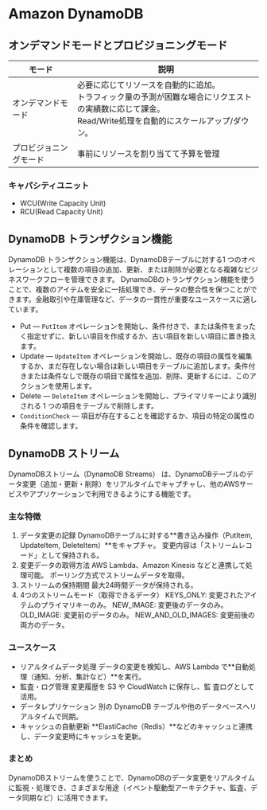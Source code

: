 # Amazon DynamoDB

## オンデマンドモードとプロビジョニングモード

| モード | 説明 |
| --- | --- |
| オンデマンドモード | 必要に応じてリソースを自動的に追加。<br>トラフィック量の予測が困難な場合にリクエストの実績数に応じて課金。<br>Read/Write処理を自動的にスケールアップ/ダウン。 |
| プロビジョニングモード | 事前にリソースを割り当てて予算を管理 |

### キャパシティユニット

- WCU(Write Capacity Unit)
- RCU(Read Capacity Unit)

## DynamoDB トランザクション機能

DynamoDB トランザクション機能は、DynamoDBテーブルに対する1 つのオペレーションとして複数の項目の追加、更新、または削除が必要となる複雑なビジネスワークフローを管理できます。
DynamoDBのトランザクション機能を使うことで、複数のアイテムを安全に一括処理でき、データの整合性を保つことができます。金融取引や在庫管理など、データの一貫性が重要なユースケースに適しています。

- Put — `PutItem` オペレーションを開始し、条件付きで、または条件をまったく指定せずに、新しい項目を作成するか、古い項目を新しい項目に置き換えます。
- Update — `UpdateItem` オペレーションを開始し、既存の項目の属性を編集するか、まだ存在しない場合は新しい項目をテーブルに追加します。条件付きまたは条件なしで既存の項目で属性を追加、削除、更新するには、このアクションを使用します。
- Delete — `DeleteItem` オペレーションを開始し、プライマリキーにより識別される 1 つの項目をテーブルで削除します。
- `ConditionCheck` — 項目が存在することを確認するか、項目の特定の属性の条件を確認します。

## DynamoDB ストリーム

DynamoDBストリーム（DynamoDB Streams） は、DynamoDBテーブルのデータ変更（追加・更新・削除）をリアルタイムでキャプチャし、他のAWSサービスやアプリケーションで利用できるようにする機能です。

### 主な特徴
1. データ変更の記録
DynamoDBテーブルに対する**書き込み操作（PutItem, UpdateItem, DeleteItem）**をキャプチャ。
変更内容は「ストリームレコード」として保持される。
2. 変更データの取得方法
AWS Lambda、Amazon Kinesis などと連携して処理可能。
ポーリング方式でストリームデータを取得。
3. ストリームの保持期間
最大24時間データが保持される。
4. 4つのストリームモード（取得できるデータ）
KEYS_ONLY: 変更されたアイテムのプライマリキーのみ。
NEW_IMAGE: 変更後のデータのみ。
OLD_IMAGE: 変更前のデータのみ。
NEW_AND_OLD_IMAGES: 変更前後の両方のデータ。

### ユースケース

- リアルタイムデータ処理
データの変更を検知し、AWS Lambda で**自動処理（通知、分析、集計など）**を実行。
- 監査・ログ管理
変更履歴を S3 や CloudWatch に保存し、監
査ログとして活用。
- データレプリケーション
別の DynamoDB テーブルや他のデータベースへリアルタイムで同期。
- キャッシュの自動更新
**ElastiCache（Redis）**などのキャッシュと連携し、データ変更時にキャッシュを更新。
### まとめ
DynamoDBストリームを使うことで、DynamoDBのデータ変更をリアルタイムに監視・処理でき、さまざまな用途（イベント駆動型アーキテクチャ、監査、データ同期など）に活用できます。